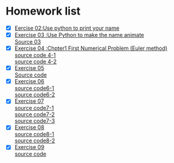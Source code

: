 # Homework list
- [x] [Eercise 02:Use python to print your name](https://github.com/yyx1996/computational_physics_N2015301020105/blob/master/exercise%201.md)
- [x] [Exercise 03 :Use Python to make the name animate](https://github.com/yyx1996/computational_physics_N2015301020105/blob/master/exercise%202.md)        
[Source 03](https://github.com/yyx1996/computational_physics_N2015301020105/blob/master/lily.py)
- [x] [Exercise 04 :Chpter1 First Numerical Problem (Euler method)](https://github.com/yyx1996/computational_physics_N2015301020105/blob/master/exerise%204.md)        
[source code 4-1](https://github.com/yyx1996/computational_physics_N2015301020105/blob/master/code4-1.py)        
[source code 4-2](https://github.com/yyx1996/computational_physics_N2015301020105/blob/master/code4-2.py)
- [x] [Exercise 05](https://github.com/yyx1996/computational_physics_N2015301020105/blob/master/Exercise%2005.md)        
[Source code](https://github.com/yyx1996/computational_physics_N2015301020105/blob/master/code%205.py)
- [x] [Exercise 06](https://github.com/yyx1996/computational_physics_N2015301020105/blob/master/Exercise06.md)        
[source code6-1](https://github.com/yyx1996/computational_physics_N2015301020105/blob/master/code%206-1.py)        
[source code6-2](https://github.com/yyx1996/computational_physics_N2015301020105/blob/master/code%206-2.py)
- [x] [Exercise 07](https://github.com/yyx1996/computational_physics_N2015301020105/blob/master/Exercise%2007.md)   
[source code7-1](https://github.com/yyx1996/computational_physics_N2015301020105/blob/master/code7-1.py)    
[source code7-2](https://github.com/yyx1996/computational_physics_N2015301020105/blob/master/code7-2.py)    
[source code7-3](https://github.com/yyx1996/computational_physics_N2015301020105/blob/master/code7-3.py)   
- [x] [Exercise 08](https://github.com/yyx1996/computational_physics_N2015301020105/blob/master/Exercise%2008.md)   
[source code8-1](https://github.com/yyx1996/computational_physics_N2015301020105/blob/master/code%208-1.py)   
[source code8-2](https://github.com/yyx1996/computational_physics_N2015301020105/blob/master/code%208-2.py)   
- [x] [Exercise 09](https://github.com/yyx1996/computational_physics_N2015301020105/blob/master/Exercise%2009.md)   
[source code](https://github.com/yyx1996/computational_physics_N2015301020105/blob/master/code9-1.py)

